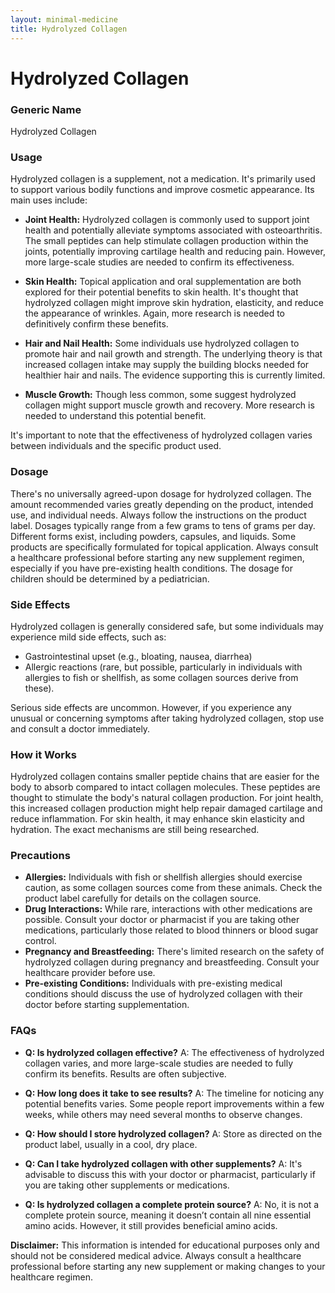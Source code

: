 ```yaml
---
layout: minimal-medicine
title: Hydrolyzed Collagen
---
```


# Hydrolyzed Collagen
### Generic Name
Hydrolyzed Collagen

### Usage

Hydrolyzed collagen is a supplement, not a medication.  It's primarily used to support various bodily functions and improve cosmetic appearance. Its main uses include:

* **Joint Health:**  Hydrolyzed collagen is commonly used to support joint health and potentially alleviate symptoms associated with osteoarthritis.  The small peptides can help stimulate collagen production within the joints, potentially improving cartilage health and reducing pain. However, more large-scale studies are needed to confirm its effectiveness.

* **Skin Health:**  Topical application and oral supplementation are both explored for their potential benefits to skin health.  It's thought that hydrolyzed collagen might improve skin hydration, elasticity, and reduce the appearance of wrinkles. Again, more research is needed to definitively confirm these benefits.

* **Hair and Nail Health:**  Some individuals use hydrolyzed collagen to promote hair and nail growth and strength.  The underlying theory is that increased collagen intake may supply the building blocks needed for healthier hair and nails.  The evidence supporting this is currently limited.

* **Muscle Growth:** Though less common, some suggest hydrolyzed collagen might support muscle growth and recovery. More research is needed to understand this potential benefit.

It's important to note that the effectiveness of hydrolyzed collagen varies between individuals and the specific product used.


### Dosage

There's no universally agreed-upon dosage for hydrolyzed collagen. The amount recommended varies greatly depending on the product, intended use, and individual needs.  Always follow the instructions on the product label. Dosages typically range from a few grams to tens of grams per day.  Different forms exist, including powders, capsules, and liquids.  Some products are specifically formulated for topical application.  Always consult a healthcare professional before starting any new supplement regimen, especially if you have pre-existing health conditions.  The dosage for children should be determined by a pediatrician.


### Side Effects

Hydrolyzed collagen is generally considered safe, but some individuals may experience mild side effects, such as:

* Gastrointestinal upset (e.g., bloating, nausea, diarrhea)
* Allergic reactions (rare, but possible, particularly in individuals with allergies to fish or shellfish, as some collagen sources derive from these).

Serious side effects are uncommon. However, if you experience any unusual or concerning symptoms after taking hydrolyzed collagen, stop use and consult a doctor immediately.


### How it Works

Hydrolyzed collagen contains smaller peptide chains that are easier for the body to absorb compared to intact collagen molecules.  These peptides are thought to stimulate the body's natural collagen production.  For joint health, this increased collagen production might help repair damaged cartilage and reduce inflammation.  For skin health, it may enhance skin elasticity and hydration. The exact mechanisms are still being researched.


### Precautions

* **Allergies:** Individuals with fish or shellfish allergies should exercise caution, as some collagen sources come from these animals. Check the product label carefully for details on the collagen source.
* **Drug Interactions:**  While rare, interactions with other medications are possible. Consult your doctor or pharmacist if you are taking other medications, particularly those related to blood thinners or blood sugar control.
* **Pregnancy and Breastfeeding:**  There's limited research on the safety of hydrolyzed collagen during pregnancy and breastfeeding.  Consult your healthcare provider before use.
* **Pre-existing Conditions:**  Individuals with pre-existing medical conditions should discuss the use of hydrolyzed collagen with their doctor before starting supplementation.


### FAQs

* **Q: Is hydrolyzed collagen effective?** A:  The effectiveness of hydrolyzed collagen varies, and more large-scale studies are needed to fully confirm its benefits.  Results are often subjective.

* **Q: How long does it take to see results?** A:  The timeline for noticing any potential benefits varies. Some people report improvements within a few weeks, while others may need several months to observe changes.

* **Q: How should I store hydrolyzed collagen?** A: Store as directed on the product label, usually in a cool, dry place.

* **Q: Can I take hydrolyzed collagen with other supplements?** A:  It's advisable to discuss this with your doctor or pharmacist, particularly if you are taking other supplements or medications.

* **Q:  Is hydrolyzed collagen a complete protein source?** A: No, it is not a complete protein source, meaning it doesn’t contain all nine essential amino acids. However, it still provides beneficial amino acids.


**Disclaimer:** This information is intended for educational purposes only and should not be considered medical advice. Always consult a healthcare professional before starting any new supplement or making changes to your healthcare regimen.
